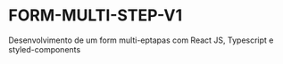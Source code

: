 # FORM-MULTI-STEP-V1
Desenvolvimento de um form multi-eptapas com React JS, Typescript e styled-components
